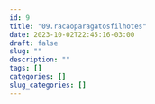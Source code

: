 ```yaml
---
id: 9
title: "09.racaoparagatosfilhotes"
date: 2023-10-02T22:45:16-03:00
draft: false
slug: ""
description: ""
tags: []
categories: []
slug_categories: []
---
```


